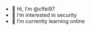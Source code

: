 - 👋 Hi, I’m @clfei97
- 👀 I’m interested in security
- 🌱 I’m currently learning online

<!---
clfei97/clfei97 is a ✨ special ✨ repository because its `README.md` (this file) appears on your GitHub profile.
You can click the Preview link to take a look at your changes.
--->
